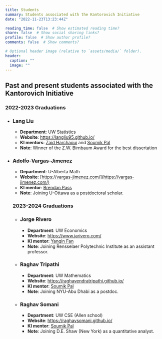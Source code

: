 ```yaml
---
title: Students
summary: Students associated with the Kantorovich Initiative
date: "2022-11-23T13:23:44Z"

reading_time: false  # Show estimated reading time?
share: false  # Show social sharing links?
profile: false  # Show author profile?
comments: false  # Show comments?

# Optional header image (relative to `assets/media/` folder).
header:
  caption: ""
  image: ""
---
```

## Past and present students associated with the Kantorovich Initiative

### 2022-2023 Graduations
* ### Lang Liu
  - **Department**: UW Statistics
  - **Website**: https://langliu95.github.io/
  - **KI mentors**: [Zaid Harchaoui](/authors/zaid) and [Soumik Pal](/authors/soumik)
  - **Note**: Winner of the Z.W. Birnbaum Award for the best dissertation 
* ### Adolfo-Vargas-Jimenez
  - **Department**: U-Alberta Math
  - **Website**: [https://vargas-jimenez.com/](https://vargas-jimenez.com/)
  - **KI mentor**: [Brendan Pass](/authors/pass)
  - **Note**: Joining U-Ottawa as a postdoctoral scholar.
 
  ### 2023-2024 Graduations
  * ### Jorge Rivero
    - **Department**: UW Economics
    - **Website**: https://www.jarivero.com/
    - **KI mentor**: [Yanqin Fan](/authors/yankin-fan)
    - **Note**: Joining Rensselaer Polytechnic Institute as an assistant professor.
  * ### Raghav Tripathi
      - **Department**: UW Mathematics
      - **Website**: https://raghavendratripathi.github.io/
      - **KI mentor**: [Soumik Pal](/authors/soumik)
      - **Note**: Joining NYU-Abu Dhabi as a postdoc.
  * ### Raghav Somani
      - **Department**: UW CSE (Allen school)
      - **Website**: https://raghavsomani.github.io/
      - **KI mentor**: [Soumik Pal](/authors/soumik)
      - **Note**: Joining D.E. Shaw (New York) as a quantitative analyst.  

